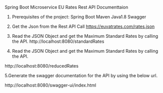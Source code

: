 Spring Boot Microservice EU Rates Rest API Documenttaion

1. Prerequisites of the project:
Spring Boot
Maven
Java1.8
Swagger

2. Get the Json from the Rest API Call https://euvatrates.com/rates.json

3. Read the JSON Object and get the Maximum Standard Rates by calling the API.
http://localhost:8080/standardRates

4. Read the JSON Object and get the Maximum Standard Rates by calling the API.

http://localhost:8080/reducedRates

5.Generate the swagger documentation for the API by using the below url.

http://localhost:8080/swagger-ui/index.html

